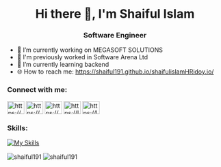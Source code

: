 
<h1 align="center">Hi there 👋, I'm Shaiful Islam</h1>
<h3 align="center">Software Engineer</h3>


- 🔭 I’m currently working on MEGASOFT SOLUTIONS
- 🔏 I'm previously worked in Software Arena Ltd
- 🌱 I’m currently learning backend  
- 🌐 How to reach me: https://shaiful191.github.io/shaifulislamHRidoy.io/

<h3 align="left">Connect with me:</h3>
<p align="left">
<a href="https://www.linkedin.com/in/shaiful-islam-980a13279/" target="blank"><img align="center" src="https://raw.githubusercontent.com/rahuldkjain/github-profile-readme-generator/master/src/images/icons/Social/linked-in-alt.svg" alt="https://www.linkedin.com/in/shaiful-islam-980a13279/" height="30" width="40" /></a>
<a href="https://codeforces.com/profile/shaiful_26" target="blank"><img align="center" src="https://raw.githubusercontent.com/rahuldkjain/github-profile-readme-generator/master/src/images/icons/Social/codeforces.svg" alt="https://codeforces.com/profile/shaiful_26" height="30" width="40" /></a>
<a href="https://www.hackerrank.com/profile/devshaiful26" target="blank"><img align="center" src="https://raw.githubusercontent.com/rahuldkjain/github-profile-readme-generator/master/src/images/icons/Social/hackerrank.svg" alt="https://www.hackerrank.com/profile/devshaiful26" height="30" width="40" /></a>
<a href="https://lightoj.com/user/devhridoy" target="blank"><img align="center" src="https://lightoj.com/loj-og-image.png" alt="https://leetcode.com/shaiful_26/" height="30" width="40" /></a>
<a href="https://leetcode.com/shaiful_26/" target="blank"><img align="center" src="https://raw.githubusercontent.com/rahuldkjain/github-profile-readme-generator/master/src/images/icons/Social/leet-code.svg" alt="https://leetcode.com/shaiful_26/" height="30" width="40" /></a>

</p>

<h3 align="left">Skills: </h3>

[![My Skills](https://skillicons.dev/icons?i=dart,flutter,nodejs,dotnet,firebase,mysql,mongodb,cpp,python,java,html,postman)](https://skillicons.dev)

<p><img align="center" src="https://github-readme-streak-stats.herokuapp.com/?user=shaiful191&" alt="shaiful191" />          <img align="center" src="https://github-readme-stats.vercel.app/api/top-langs?username=shaiful191&show_icons=true&locale=en&layout=compact" alt="shaiful191" /></p>

